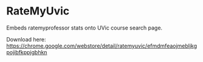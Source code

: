 # RateMyUvic



Embeds ratemyprofessor stats onto UVic course search page.

Download here:  https://chrome.google.com/webstore/detail/ratemyuvic/efmdmfeaojmebljkgpojibfkppjgbhkn
